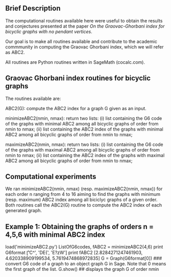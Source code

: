 ## Brief Description

The computational routines available here were useful to obtain the results and conjectures presented at the paper *On the Graovac-Ghorbani index for bicyclic graphs with no pendant vertices*. 

Our goal is to make all routines available and contribute to the academic commmunity in computing the Graovac Ghorbani index, which we will refer as ABC2. 

All routines are Python routines written in SageMath (cocalc.com).


## Graovac Ghorbani index routines for bicyclic graphs

The routines available are:

ABC2(G): compute the ABC2 index for a graph G given as an input.

minimizeABC2(nmin, nmax): return two lists: (i) list containing the G6 code of the graphs with minimal ABC2 among all bicyclic graphs of order from nmin to nmax; (ii) list containing the ABC2 index of the graphs with minimal ABC2 among all bicyclic graphs of order from nmin to nmax;

maximizeABC2(nmin, nmax): return two lists: (i) list containing the G6 code of the graphs with maximal ABC2 among all bicyclic graphs of order from nmin to nmax; (ii) list containing the ABC2 index of the graphs with maximal ABC2 among all bicyclic graphs of order from nmin to nmax;

## Computational experiments

We ran minimizeABC2(nmin, nmax) (resp. maximizeABC2(nmin, nmax)) for each order n ranging from 4 to 16 aiming to find the graphs with minimum (resp. maximum) ABC2 index among all biciclyc graphs of a given order. Both routines call the ABC2(G) routine to compute the ABC2 index of each generated graph.


## Example 1: Obtaining the graphs of orders n = 4,5,6 with minimal ABC2 index

load('minimizeABC2.py')
ListOfG6codes, fABC2 = minimizeABC2(4,6)
print G6format
        [︡'C^', 'DE{', 'E?zW']
print fABC2
        [2.8284271247461903, 4.620338909199534, 5.7619474868972835]
G = Graph(G6format[0]) ### convert G6 code of a graph to an object graph G in Sage. Note that 0 means the first graph of the list.
G.show() ## displays the graph G of order nmin





